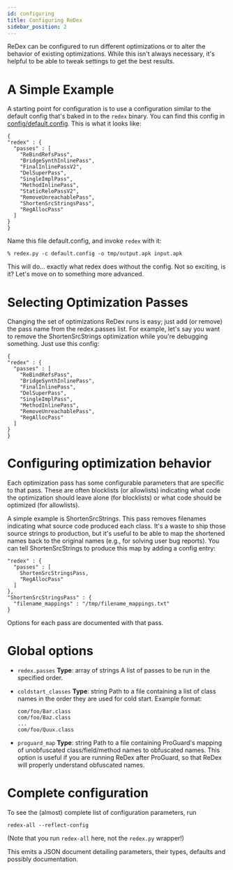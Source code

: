 ```yaml
---
id: configuring
title: Configuring ReDex
sidebar_position: 2
---
```


ReDex can be configured to run different optimizations or to alter the behavior
of existing optimizations.  While this isn't always necessary, it's helpful to
be able to tweak settings to get the best results.

# A Simple Example

A starting point for configuration is to use a configuration similar to the
default config that's baked in to the `redex` binary.  You can find this config
in [config/default.config](https://github.com/facebook/redex/blob/master/config/default.config).  This is what it looks like:

```
{
"redex" : {
  "passes" : [
    "ReBindRefsPass",
    "BridgeSynthInlinePass",
    "FinalInlinePassV2",
    "DelSuperPass",
    "SingleImplPass",
    "MethodInlinePass",
    "StaticReloPassV2",
    "RemoveUnreachablePass",
    "ShortenSrcStringsPass",
    "RegAllocPass"
  ]
}
}
```

Name this file default.config, and invoke `redex` with it:

```
% redex.py -c default.config -o tmp/output.apk input.apk
```

This will do... exactly what redex does without the config.  Not so exciting, is
it?  Let's move on to something more advanced.

# Selecting Optimization Passes

Changing the set of optimizations ReDex runs is easy; just add (or remove) the
pass name from the redex.passes list.  For example, let's say you want to remove
the ShortenSrcStrings optimization while you're debugging something.  Just use
this config:

```
{
"redex" : {
  "passes" : [
    "ReBindRefsPass",
    "BridgeSynthInlinePass",
    "FinalInlinePass",
    "DelSuperPass",
    "SingleImplPass",
    "MethodInlinePass",
    "RemoveUnreachablePass",
    "RegAllocPass"
  ]
}
}
```

# Configuring optimization behavior

Each optimization pass has some configurable parameters that are specific to
that pass.  These are often blocklists (or allowlists) indicating what code the
optimization should leave alone (for blocklists) or what code should be
optimized (for allowlists).

A simple example is ShortenSrcStrings.  This pass removes filenames indicating
what source code produced each class.  It's a waste to ship those source strings
to production, but it's useful to be able to map the shortened names back to the
original names (e.g., for solving user bug reports).  You can tell
ShortenSrcStrings to produce this map by adding a config entry:

```
"redex" : {
  "passes" : [
    ShortenSrcStringsPass,
    "RegAllocPass"
  ]
},
"ShortenSrcStringsPass" : {
  "filename_mappings" : "/tmp/filename_mappings.txt"
}
```

Options for each pass are documented with that pass.

# Global options

* `redex.passes`
   **Type**: array of strings
   A list of passes to be run in the specified order.

* `coldstart_classes`
   **Type**: string
   Path to a file containing a list of class names in the order they are used
   for cold start.  Example format:
   ```
   com/foo/Bar.class
   com/foo/Baz.class
   ...
   com/foo/Quux.class
   ```

* `proguard_map`
   **Type**: string
   Path to a file containing ProGuard's mapping of unobfuscated
   class/field/method names to obfuscated names.  This option is useful if you
   are running ReDex after ProGuard, so that ReDex will properly understand
   obfuscated names.

# Complete configuration

To see the (almost) complete list of configuration parameters, run
```
redex-all --reflect-config
```
(Note that you run `redex-all` here, not the `redex.py` wrapper!)

This emits a JSON document detailing parameters, their types, defaults and
possibly documentation.
